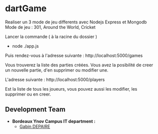 # dartGame

Realiser un 3 mode de jeu differents avec Nodejs Express et Mongodb
Mode de jeu : 301, Around the World, Cricket

Lancer la commande ( à la racine du dossier )
- node ./app.js

Puis rendez-vous à l'adresse suivante : http://localhost:5000/games

Vous trouverez la liste des parties créées.
Vous avez la posibilité de creer un nouvelle partie, d'en supprimer ou modifier une.

L'adresse suivante : http://localhost:5000/players

Est la liste de tous les joueurs, vous pouvez aussi les modifier, les supprimer ou en creer.


## Development Team

- **Bordeaux Ynov Campus IT department :**
  - [Gabin DEPAIRE](https://github.com/wewlr17)
